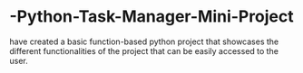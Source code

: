 # -Python-Task-Manager-Mini-Project
have created a basic function-based python project that showcases the different functionalities of the project that can be easily accessed to the user.
